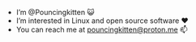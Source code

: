 - I’m @Pouncingkitten 😺
- I’m interested in Linux and open source software ❤️
- You can reach me at pouncingkitten@proton.me 📫

<!---
Pouncingkitten/Pouncingkitten is a ✨ special ✨ repository because its `README.md` (this file) appears on your GitHub profile.
You can click the Preview link to take a look at your changes.
--->
